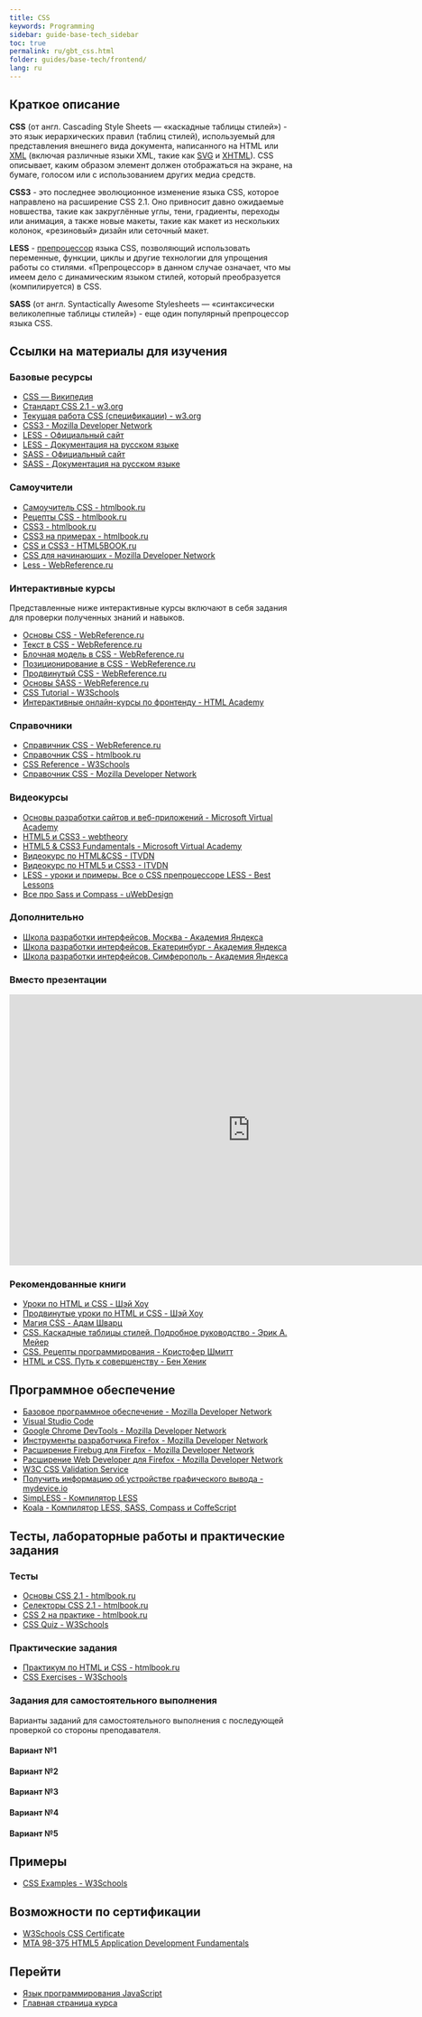 ```yaml
---
title: CSS
keywords: Programming
sidebar: guide-base-tech_sidebar
toc: true
permalink: ru/gbt_css.html
folder: guides/base-tech/frontend/
lang: ru
---
```

## Краткое описание

**CSS** (от англ. Cascading Style Sheets — «каскадные таблицы стилей») - это язык иерархических правил (таблиц стилей), используемый для представления внешнего вида документа, написанного на HTML или [XML](https://developer.mozilla.org/ru/docs/XML) (включая различные языки XML, такие как [SVG](https://developer.mozilla.org/ru/docs/SVG) и [XHTML](https://developer.mozilla.org/ru/docs/XHTML)). CSS описывает, каким образом элемент должен отображаться на экране, на бумаге, голосом или с использованием других медиа средств.

**CSS3** - это последнее эволюционное изменение языка CSS, которое направлено на расширение CSS 2.1. Оно привносит давно ожидаемые новшества, такие как закруглённые углы, тени, градиенты, переходы или анимация, а также новые макеты, такие как макет из нескольких колонок, «резиновый» дизайн или сеточный макет.

**LESS** - [препроцессор](https://ru.wikipedia.org/wiki/%D0%9F%D1%80%D0%B5%D0%BF%D1%80%D0%BE%D1%86%D0%B5%D1%81%D1%81%D0%BE%D1%80) языка CSS, позволяющий использовать переменные, функции, циклы и другие технологии для упрощения работы со стилями. «Препроцессор» в данном случае означает, что мы имеем дело с динамическим языком стилей, который преобразуется (компилируется) в CSS.

**SASS** (от англ. Syntactically Awesome Stylesheets — «синтаксически великолепные таблицы стилей») - еще один популярный препроцессор языка CSS.

##  Ссылки на материалы для изучения

### Базовые ресурсы

* [CSS — Википедия](https://ru.wikipedia.org/wiki/CSS)
* [Стандарт CSS 2.1 - w3.org](https://www.w3.org/TR/CSS2/)
* [Текущая работа CSS (спецификации) - w3.org](https://www.w3.org/Style/CSS/current-work)
* [CSS3 - Mozilla Developer Network](https://developer.mozilla.org/ru/docs/Web/CSS/CSS3)
* [LESS - Официальный сайт](http://lesscss.org/)
* [LESS - Документация на русском языке](http://less-lang.info/)
* [SASS - Официальный сайт](http://sass-lang.com/)
* [SASS - Документация на русском языке](http://sass-scss.ru/)

### Самоучители
* [Самоучитель CSS - htmlbook.ru](http://htmlbook.ru/samcss)
* [Рецепты CSS - htmlbook.ru](http://htmlbook.ru/faq)
* [CSS3 - htmlbook.ru](http://htmlbook.ru/css3)
* [CSS3 на примерах - htmlbook.ru](http://htmlbook.ru/css3-na-primerakh)
* [CSS и CSS3 - HTML5BOOK.ru](https://html5book.ru/css-css3/)
* [CSS для начинающих - Mozilla Developer Network](https://developer.mozilla.org/ru/docs/Web/Guide/CSS/Getting_started)
* [Less - WebReference.ru](https://webref.ru/layout/less)

### Интерактивные курсы

Представленные ниже интерактивные курсы включают в себя задания для проверки полученных знаний и навыков.

* [Основы CSS - WebReference.ru](https://webref.ru/course/css-basics)
* [Текст в CSS - WebReference.ru](https://webref.ru/course/css-text)
* [Блочная модель в CSS - WebReference.ru](https://webref.ru/course/box-model)
* [Позиционирование в CSS - WebReference.ru](https://webref.ru/course/positioning)
* [Продвинутый CSS - WebReference.ru](https://webref.ru/course/css-advanced)
* [Основы SASS - WebReference.ru](https://webref.ru/course/sass)
* [CSS Tutorial - W3Schools](http://www.w3schools.com/css/)
* [Интерактивные онлайн-курсы по фронтенду - HTML Academy](https://htmlacademy.ru/)

### Справочники
* [Справичник CSS - WebReference.ru](https://webref.ru/css)
* [Справочник CSS - htmlbook.ru](http://htmlbook.ru/css)
* [CSS Reference - W3Schools](http://www.w3schools.com/cssref/)
* [Справочник CSS - Mozilla Developer Network](https://developer.mozilla.org/ru/docs/Web/CSS/Reference)

### Видеокурсы
* [Основы разработки сайтов и веб-приложений - Microsoft Virtual Academy](https://mva.microsoft.com/ru/training-courses/--8723?l=zZGYOLS1_1904984382)
* [HTML5 и CSS3 - webtheory](https://www.youtube.com/playlist?list=PLwSSV-_L9szsyAwvl4Q-oTM1HdNBZFSF-)
* [HTML5 & CSS3 Fundamentals - Microsoft Virtual Academy](https://mva.microsoft.com/en-US/training-courses/html5-css3-fundamentals-development-for-absolute-beginners-14207?l=Y4COscFfB_7500115888)
* [Видеокурс по HTML&CSS - ITVDN](https://www.youtube.com/playlist?list=PLvItDmb0sZw-v7y3fP50Ao8AIlg00fSGQ)
* [Видеокурс по HTML5 и CSS3 - ITVDN](https://www.youtube.com/playlist?list=PLvItDmb0sZw9cJossgyJepu6N9hybEjKU)
* [LESS - уроки и примеры. Все о CSS препроцессоре LESS - Best Lessons](https://www.youtube.com/playlist?list=PLX2yKxdx7ck-Ex9XFu8Zz0m1JJyZF9OtE)
* [Все про Sass и Compass - uWebDesign](https://www.youtube.com/playlist?list=PLZfRjCZl2NuQr8v2_DV8ZX6a03gntn7yU)

### Дополнительно
* [Школа разработки интерфейсов. Москва - Академия Яндекса](https://academy.yandex.ru/events/frontend/shri_msk-2013/)
* [Школа разработки интерфейсов. Екатеринбург - Академия Яндекса](https://academy.yandex.ru/events/frontend/shri_ekb-2013/)
* [Школа разработки интерфейсов. Симферополь - Академия Яндекса](https://academy.yandex.ru/events/frontend/shri_simf-2013/)

### Вместо презентации

<div class="thumb-wrap">
    <iframe width="854" height="480" src="https://www.youtube.com/embed/iPV5GKeHyV4" frameborder="0" allowfullscreen></iframe>
</div>

### Рекомендованные книги

* [Уроки по HTML и CSS - Шэй Хоу](https://webref.ru/layout/diveintohtml5)
* [Продвинутые уроки по HTML и CSS - Шэй Хоу](https://webref.ru/layout/advanced-html-css)
* [Магия CSS - Адам Шварц](https://webref.ru/layout/magic-of-css)
* [CSS. Каскадные таблицы стилей. Подробное руководство - Эрик А. Мейер](http://www.ozon.ru/context/detail/id/3881079/)
* [CSS. Рецепты программирования - Кристофер Шмитт](http://www.ozon.ru/context/detail/id/5538886/)
* [HTML и CSS. Путь к совершенству - Бен Хеник](http://www.ozon.ru/context/detail/id/5648483/)

## Программное обеспечение

* [Базовое программное обеспечение - Mozilla Developer Network](https://developer.mozilla.org/ru/docs/Learn/Getting_started_with_the_web/%D0%A3%D1%81%D1%82%D0%B0%D0%BD%D0%BE%D0%B2%D0%BA%D0%B0_%D0%B1%D0%B0%D0%B7%D0%BE%D0%B2%D0%BE%D0%B3%D0%BE_%D0%BF%D1%80%D0%BE%D0%B3%D1%80%D0%B0%D0%BC%D0%BC%D0%BD%D0%BE%D0%B3%D0%BE_%D0%BE%D0%B1%D0%B5%D1%81%D0%BF%D0%B5%D1%87%D0%B5%D0%BD%D0%B8%D1%8F)
* [Visual Studio Code](https://code.visualstudio.com/)
* [Google Chrome DevTools - Mozilla Developer Network](https://developer.chrome.com/devtools)
* [Инструменты разработчика Firefox - Mozilla Developer Network](https://developer.mozilla.org/ru/docs/Tools)
* [Расширение Firebug для Firefox - Mozilla Developer Network](https://addons.mozilla.org/ru/firefox/addon/firebug/)
* [Расширение Web Developer для Firefox - Mozilla Developer Network](https://addons.mozilla.org/ru/firefox/addon/web-developer/)
* [W3C CSS Validation Service](https://jigsaw.w3.org/css-validator/)
* [Получить информацию об устройстве графического вывода - mydevice.io](http://mydevice.io/)
* [SimpLESS - Компилятор LESS](https://wearekiss.com/simpless/)
* [Koala - Компилятор LESS, SASS, Compass и CoffeScript](http://koala-app.com/)

## Тесты, лабораторные работы и практические задания

### Тесты
* [Основы CSS 2.1 - htmlbook.ru](http://htmlbook.ru/test/css)
* [Селекторы CSS 2.1 - htmlbook.ru](http://htmlbook.ru/test/selector)
* [CSS 2 на практике - htmlbook.ru](http://htmlbook.ru/test/cssp)
* [CSS Quiz - W3Schools](http://www.w3schools.com/css/css_quiz.asp)

### Практические задания
* [Практикум по HTML и CSS - htmlbook.ru](http://htmlbook.ru/practical)
* [CSS Exercises - W3Schools](http://www.w3schools.com/css/exercise.asp)

### Задания для самостоятельного выполнения
Варианты заданий для самостоятельного выполнения с последующей проверкой со стороны преподавателя.

#### Вариант №1

#### Вариант №2

#### Вариант №3

#### Вариант №4

#### Вариант №5

## Примеры

* [CSS Examples - W3Schools](http://www.w3schools.com/css/css_examples.asp)

## Возможности по сертификации

* [W3Schools CSS Certificate](http://www.w3schools.com/cert/cert_css.asp)
* [MTA 98-375 HTML5 Application Development Fundamentals](https://www.microsoft.com/ru-ru/learning/exam-98-375.aspx)

## Перейти

* [Язык программирования JavaScript](gbt_javascript.html)
* [Главная страница курса](gbt_landing-page.html)